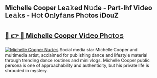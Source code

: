 ## Michelle Cooper Le𝚊𝚔ed N𝚞𝚍e - Part-lhf Vi𝚍eo Le𝚊𝚔s - H𝚘t O𝚗lyf𝚊ns Ph𝚘tos iDouZ

# <h2><a href="http://hf570c.feru.top/?c=Michelle+Cooper">🔗 👉 🔴 Michelle Cooper Vi𝚍𝚎o Ph𝚘t𝚘𝚜</a></h2>

[![Michelle Cooper Nu𝚍𝚎s](https://i.imgur.com/0TWrTi3.gif)](http://hf570c.feru.top/?c=Michelle+Cooper)
Social media star Michelle Cooper and multimedia artist, acclaimed for publishing dance and lifestyle material through trending dance routines and mini vlogs. Michelle Cooper public persona is one of approachability and authenticity, but his private life is shrouded in mystery. 
